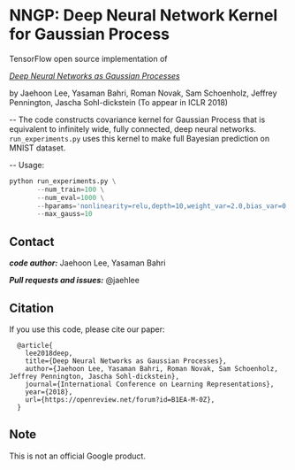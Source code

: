 # NNGP: Deep Neural Network Kernel for Gaussian Process

TensorFlow open source implementation of 

[*Deep Neural Networks as Gaussian Processes*](https://arxiv.org/abs/1711.00165)

by Jaehoon Lee, Yasaman Bahri, Roman Novak, Sam Schoenholz, Jeffrey Pennington,
Jascha Sohl-dickstein (To appear in ICLR 2018)

--
The code constructs covariance kernel for Gaussian Process that is equivalent to
infinitely wide, fully connected, deep neural networks. `run_experiments.py`
uses this kernel to make full Bayesian prediction on MNIST dataset.

--
Usage:

```python
python run_experiments.py \
       --num_train=100 \
       --num_eval=1000 \
       --hparams='nonlinearity=relu,depth=10,weight_var=2.0,bias_var=0.2' \
       --max_gauss=10
```

## Contact
***code author:*** Jaehoon Lee, Yasaman Bahri

***Pull requests and issues:*** @jaehlee

## Citation
If you use this code, please cite our paper:
```
  @article{
    lee2018deep,
    title={Deep Neural Networks as Gaussian Processes},
    author={Jaehoon Lee, Yasaman Bahri, Roman Novak, Sam Schoenholz, Jeffrey Pennington, Jascha Sohl-dickstein},
    journal={International Conference on Learning Representations},
    year={2018},
    url={https://openreview.net/forum?id=B1EA-M-0Z},
  }
```

## Note

This is not an official Google product.
